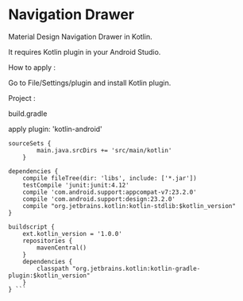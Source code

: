 # Navigation Drawer
Material Design Navigation Drawer in Kotlin.

It requires Kotlin plugin in your Android Studio.


How to apply :

Go to File/Settings/plugin and install Kotlin plugin.

Project : 

build.gradle

apply plugin: 'kotlin-android'
```
sourceSets {
        main.java.srcDirs += 'src/main/kotlin'
    }
    
dependencies {
    compile fileTree(dir: 'libs', include: ['*.jar'])
    testCompile 'junit:junit:4.12'
    compile 'com.android.support:appcompat-v7:23.2.0'
    compile 'com.android.support:design:23.2.0'
    compile "org.jetbrains.kotlin:kotlin-stdlib:$kotlin_version"
}

buildscript {
    ext.kotlin_version = '1.0.0'
    repositories {
        mavenCentral()
    }
    dependencies {
        classpath "org.jetbrains.kotlin:kotlin-gradle-plugin:$kotlin_version"
    }
} ```
